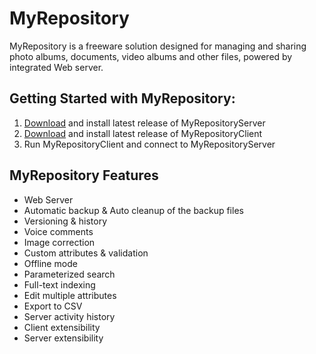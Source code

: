 # MyRepository
MyRepository is a freeware solution designed for managing and sharing photo albums, documents, video albums and other files, powered by integrated Web server. 

## Getting Started with MyRepository:

1. <a href="https://github.com/Jpinsoft/MyRepository/releases/download/2023-01-v13-server/MyRepositoryServerSetup-v13.msi">Download</a> and install latest release of MyRepositoryServer
2. <a href="https://github.com/Jpinsoft/MyRepository/releases/download/2023-01-v14-client/MyRepositoryClientSetup-v14.msi">Download</a> and install latest release of MyRepositoryClient
3. Run MyRepositoryClient and connect to MyRepositoryServer

 ## MyRepository Features

- Web Server
- Automatic backup & Auto cleanup of the backup files
- Versioning & history
- Voice comments
- Image correction
- Custom attributes & validation
- Offline mode
- Parameterized search
- Full-text indexing
- Edit multiple attributes
- Export to CSV
- Server activity history
- Client extensibility
- Server extensibility
